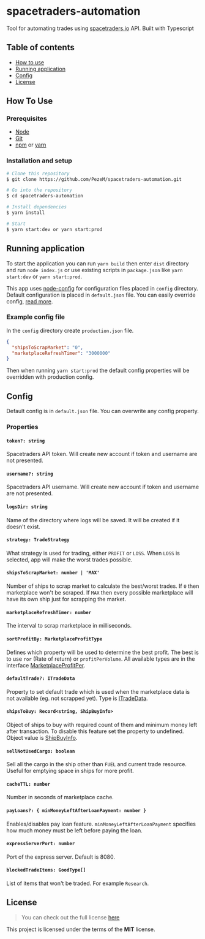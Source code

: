 # spacetraders-automation

Tool for automating trades using [spacetraders.io](https://spacetraders.io/) API. 
Built with Typescript

## Table of contents
* [How to use](#how-to-use)
* [Running application](#running-application)
* [Config](#config)
* [License](#license)

## How To Use

### Prerequisites

- [Node](https://nodejs.org/en/)
- [Git](https://git-scm.com)
- [npm](https://www.npmjs.com/get-npm) or [yarn](https://classic.yarnpkg.com/en/docs/install)


### Installation and setup

```bash
# Clone this repository
$ git clone https://github.com/PezeM/spacetraders-automation.git

# Go into the repository
$ cd spacetraders-automation

# Install dependencies
$ yarn install

# Start
$ yarn start:dev or yarn start:prod
```

## Running application

To start the application you can run `yarn build` then enter `dist` directory and run `node index.js`
or use existing scripts in `package.json` like `yarn start:dev` or `yarn start:prod`. 

This app uses [node-config](https://github.com/lorenwest/node-config) for configuration files placed in `config` directory. 
Default configuration is placed in `default.json` file. 
You can easily override config, [read more](https://github.com/lorenwest/node-config/wiki/Configuration-Files). 

### Example config file

In the `config` directory create `production.json` file.

```json
{
  "shipsToScrapMarket": "0",
  "marketplaceRefreshTimer": "3000000"
}
```

Then when running `yarn start:prod` the default config properties will be overridden with production config.

## Config
Default config is in `default.json` file. You can overwrite any config property.

### Properties

#### `token?: string`

Spacetraders API token. Will create new account if token and username are not presented.

#### `username?: string`

Spacetraders API username. Will create new account if token and username are not presented.

#### `logsDir: string`

Name of the directory where logs will be saved. It will be created if it doesn't exist.

#### `strategy: TradeStrategy`

What strategy is used for trading, either `PROFIT` or `LOSS`. When `LOSS` is selected, app will make the worst trades possible.

#### `shipsToScrapMarket: number | 'MAX'`

Number of ships to scrap market to calculate the best/worst trades. If `0` then marketplace won't be scraped. 
If `MAX` then every possible marketplace will have its own ship just for scrapping the market. 

#### `marketplaceRefreshTimer: number`

The interval to scrap marketplace in milliseconds.

#### `sortProfitBy: MarketplaceProfitType`

Defines which property will be used to determine the best profit. The best is to use `ror` (Rate of return) or `profitPerVolume`. 
All available types are in the interface [MarketplaceProfitPer](https://github.com/PezeM/spacetraders-automation/blob/main/src/types/marketplace.interface.ts). 

#### `defaultTrade?: ITradeData`

Property to set default trade which is used when the marketplace data is not available (eg. not scrapped yet). Type is [ITradeData](https://github.com/PezeM/spacetraders-automation/blob/main/src/types/config.interface.ts).

#### `shipsToBuy: Record<string, ShipBuyInfo>`

Object of ships to buy with required count of them and minimum money left after transaction. To disable this feature set the property to undefined.
Object value is [ShipBuyInfo](https://github.com/PezeM/spacetraders-automation/blob/main/src/types/config.interface.ts).

#### `sellNotUsedCargo: boolean`

Sell all the cargo in the ship other than `FUEL` and current trade resource. Useful for emptying space in ships for more profit.

#### `cacheTTL: number`

Number in seconds of marketplace cache.

#### `payLoans?: { minMoneyLeftAfterLoanPayment: number }`

Enables/disables pay loan feature. `minMoneyLeftAfterLoanPayment` specifies how much money must be left before paying the loan.

#### `expressServerPort: number`

Port of the express server. Default is 8080.

#### `blockedTradeItems: GoodType[]`

List of items that won't be traded. For example `Research`. 

## License

>You can check out the full license [here](https://github.com/PezeM/spacetraders-automation/blob/main/LICENSE)

This project is licensed under the terms of the **MIT** license.